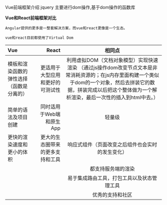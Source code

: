 Vue前端框架介绍
jquery  主要进行dom操作,基于dom操作的函数库

**Vue和React前端框架对比**

	Angular提供的更多是一整套解决方案，而vue和react更像是一个生态。
	
	vue和react目前都使用了Virtual Dom

|Vue                                                						  |React											|相同点|
| :-------|-------:|:--:|
|模板和渲染函数的弹性选择（函数是分离的）		| 更适用于大型应用和更好的可测试性|	 		利用虚拟DOM（文档对象模型）实现快速渲染 （通过js操作dom改变节点文本是非常消耗资源的；在js内存里面构建一个类似于dom的一个对象，然后去拼装它的数据，拼装完成以后把这个整体做为一个解析渲染，最后一次性的插入到html中去。）|															
|简单的语法及项目创建											| 同时适用于Web端和原生App|			轻量级		|
|更快的渲染速度和更小的体积								|更大的生态圈带来的更多支持和工具|		响应式组件（页面改变之后组件也会实时的发生变化）	|
|															|					|都支持服务端的渲染|
|															|					|易于集成路由工具，打包工具以及状态管理工具|
|															|					|优秀的支持和社区|


